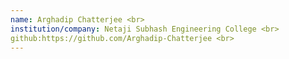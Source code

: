 ```yaml
---
name: Arghadip Chatterjee <br>
institution/company: Netaji Subhash Engineering College <br>
github:https://github.com/Arghadip-Chatterjee <br>
---
```

